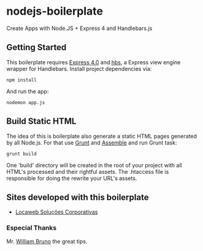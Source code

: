 nodejs-boilerplate
==================

Create Apps with Node.JS + Express 4 and Handlebars.js

## Getting Started

This boilerplate requires [Express 4.0](http://github.com/visionmedia/express) and [hbs](https://github.com/donpark/hbs), a Express view engine wrapper for Handlebars. Install project dependencies via:

```shell
npm install
```

And run the app:

```shell
nodemon app.js
```

## Build Static HTML

The idea of ​​this is boilerplate also generate a static HTML pages generated by all Node.js. For that use [Grunt](http://gruntjs.com/) and [Assemble](http://assemble.io/) and run Grunt task:

```shell
grunt build
```

One 'build' directory will be created in the root of your project with all HTML's processed and their rightful assets. The .htaccess file is responsible for doing the rewrite your URL's assets.

## Sites developed with this boilerplate
* [Locaweb Soluções Corporativas](http://www.locawebcorp.com.br/)

### Especial Thanks

Mr. [William Bruno](https://github.com/wbruno/) the great tips.
